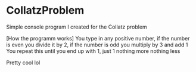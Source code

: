 # CollatzProblem
Simple console program I created for the Collatz problem

[How the programm works]
You type in any positive number, if the number is even you divide it by 2, if the number is odd you multiply by 3 and add 1
You repeat this until you end up with 1, just 1 nothing more nothing less

Pretty cool lol
